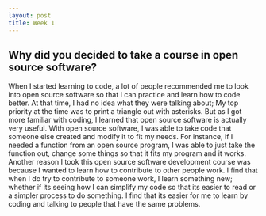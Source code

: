 ```yaml
---
layout: post
title: Week 1
---
```

## Why did you decided to take a course in open source software?

When I started learning to code, a lot of people recommended me to look into open source software
so that I can practice and learn how to code better. At that time, I had no idea what they were talking about;
My top priority at the time was to print a triangle out with asterisks. But as I got more familiar with coding,
I learned that open source software is actually very useful. With open source software, I was able to take
code that someone else created and modify it to fit my needs. For instance, if I needed a function from an
open source program, I was able to just take the function out, change some things so that it fits my program
and it works. Another reason I took this open source software development course was because I wanted to learn
how to contribute to other people work. I find that when I do try to contribute to someone work, I learn something new;
whether if its seeing how I can simplify my code so that its easier to read or a simpler process to do something.
I find that its easier for me to learn by coding and talking to people that have the same problems.


